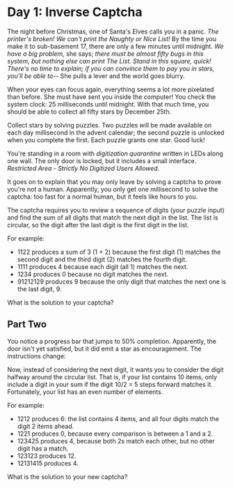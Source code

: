 # Day 1: Inverse Captcha

The night before Christmas, one of Santa's Elves calls you in a panic. _The
printer's broken! We can't print the Naughty or Nice List!_ By the time you make
it to sub-basement 17, there are only a few minutes until midnight. _We have a
big problem,_ she says; _there must be almost fifty bugs in this system, but
nothing else can print The List. Stand in this square, quick! There's no time to
explain; if you can convince them to pay you in stars, you'll be able to--_ She
pulls a lever and the world goes blurry.

When your eyes can focus again, everything seems a lot more pixelated than before.
She must have sent you inside the computer! You check the system clock: 25 milliseconds
until midnight. With that much time, you should be able to collect all fifty stars
by December 25th.

Collect stars by solving puzzles. Two puzzles will be made available on each day
millisecond in the advent calendar; the second puzzle is unlocked when you complete
the first. Each puzzle grants one star. Good luck!

You're standing in a room with _digitization quarantine_ written in LEDs along
one wall. The only door is locked, but it includes a small interface. _Restricted
Area - Strictly No Digitized Users Allowed._

It goes on to explain that you may only leave by solving a captcha to prove you're
not a human. Apparently, you only get one millisecond to solve the captcha: too
fast for a normal human, but it feels like hours to you.

The captcha requires you to review a sequence of digits (your puzzle input) and
find the sum of all digits that match the next digit in the list. The list is
circular, so the digit after the last digit is the first digit in the list.

For example:
- 1122 produces a sum of 3 (1 + 2) because the first digit (1) matches the second
digit and the third digit (2) matches the fourth digit.
- 1111 produces 4 because each digit (all 1) matches the next.
- 1234 produces 0 because no digit matches the next.
- 91212129 produces 9 because the only digit that matches the next one is the last
digit, 9.

What is the solution to your captcha?


## Part Two

You notice a progress bar that jumps to 50% completion. Apparently, the door isn't
yet satisfied, but it did emit a star as encouragement. The instructions change:

Now, instead of considering the next digit, it wants you to consider the digit
halfway around the circular list. That is, if your list contains 10 items, only
include a digit in your sum if the digit 10/2 = 5 steps forward matches it.
Fortunately, your list has an even number of elements.

For example:
- 1212 produces 6: the list contains 4 items, and all four digits match the digit
2 items ahead.
- 1221 produces 0, because every comparison is between a 1 and a 2.
- 123425 produces 4, because both 2s match each other, but no other digit has a match.
- 123123 produces 12.
- 12131415 produces 4.

What is the solution to your new captcha?
